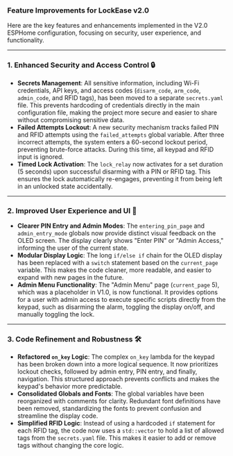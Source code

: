 ### Feature Improvements for LockEase v2.0 

Here are the key features and enhancements implemented in the V2.0 ESPHome configuration, focusing on security, user experience, and functionality.

***

### 1. Enhanced Security and Access Control 🔒

* **Secrets Management**: All sensitive information, including Wi-Fi credentials, API keys, and access codes (`disarm_code`, `arm_code`, `admin_code`, and RFID tags), has been moved to a separate `secrets.yaml` file. This prevents hardcoding of credentials directly in the main configuration file, making the project more secure and easier to share without compromising sensitive data.
* **Failed Attempts Lockout**: A new security mechanism tracks failed PIN and RFID attempts using the `failed_attempts` global variable. After three incorrect attempts, the system enters a 60-second lockout period, preventing brute-force attacks. During this time, all keypad and RFID input is ignored.
* **Timed Lock Activation**: The `lock_relay` now activates for a set duration (5 seconds) upon successful disarming with a PIN or RFID tag. This ensures the lock automatically re-engages, preventing it from being left in an unlocked state accidentally.

***

### 2. Improved User Experience and UI 🎨

* **Clearer PIN Entry and Admin Modes**: The `entering_pin_page` and `admin_entry_mode` globals now provide distinct visual feedback on the OLED screen. The display clearly shows "Enter PIN" or "Admin Access," informing the user of the current state.
* **Modular Display Logic**: The long `if/else if` chain for the OLED display has been replaced with a `switch` statement based on the `current_page` variable. This makes the code cleaner, more readable, and easier to expand with new pages in the future.
* **Admin Menu Functionality**: The "Admin Menu" page (`current_page` 5), which was a placeholder in V1.0, is now functional. It provides options for a user with admin access to execute specific scripts directly from the keypad, such as disarming the alarm, toggling the display on/off, and manually toggling the lock.

***

### 3. Code Refinement and Robustness 🛠️

* **Refactored `on_key` Logic**: The complex `on_key` lambda for the keypad has been broken down into a more logical sequence. It now prioritizes lockout checks, followed by admin entry, PIN entry, and finally, navigation. This structured approach prevents conflicts and makes the keypad's behavior more predictable.
* **Consolidated Globals and Fonts**: The global variables have been reorganized with comments for clarity. Redundant font definitions have been removed, standardizing the fonts to prevent confusion and streamline the display code.
* **Simplified RFID Logic**: Instead of using a hardcoded `if` statement for each RFID tag, the code now uses a `std::vector` to hold a list of allowed tags from the `secrets.yaml` file. This makes it easier to add or remove tags without changing the core logic.
